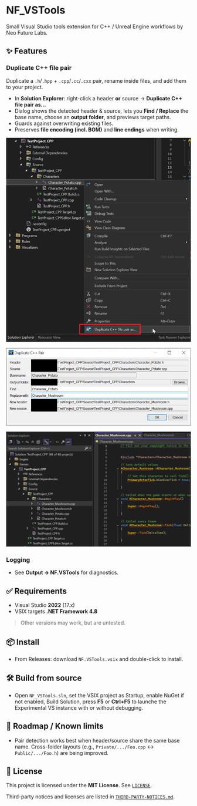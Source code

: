 # NF_VSTools

Small Visual Studio tools extension for C++ / Unreal Engine workflows by Neo Future Labs.

## ✨ Features

### Duplicate C++ file pair
Duplicate a `.h`/`.hpp` + `.cpp`/`.cc`/`.cxx` pair, rename inside files, and add them to your project.

- In **Solution Explorer**: right-click a header **or** source → **Duplicate C++ file pair as…**
- Dialog shows the detected header & source, lets you **Find / Replace** the base name, choose an **output folder**, and previews target paths.
- Guards against overwriting existing files.
- Preserves **file encoding (incl. BOM)** and **line endings** when writing.

<p align="center">
  <a href="images/duplicate1.png"><img src="images/duplicate1.png" width="720" alt="Context menu"></a>
</p>
<p align="center">
  <a href="images/duplicate2.png"><img src="images/duplicate2.png" width="720" alt="Dialog Box"></a>
</p>
<p align="center">
  <a href="images/duplicate3.png"><img src="images/duplicate3.png" width="720" alt="Result"></a>
</p>

### Logging
- See **Output → NF.VSTools** for diagnostics.

## ✅ Requirements
- Visual Studio **2022** (17.x)
- VSIX targets **.NET Framework 4.8**

> Other versions may work, but are untested.

## 📦 Install
- From Releases: download `NF.VSTools.vsix` and double-click to install.

## 🛠 Build from source
- Open `NF_VSTools.sln`, set the VSIX project as Startup, enable NuGet if not enabled, Build Solution, press **F5** or **Ctrl+F5** to launche the Experimental VS instance with or without debugging.

## 🚧 Roadmap / Known limits
- Pair detection works best when header/source share the same base name. Cross-folder layouts (e.g., `Private/.../Foo.cpp` ↔ `Public/.../Foo.h`) are being improved.

## 📜 License
This project is licensed under the **MIT License**. See [`LICENSE`](./LICENSE).

Third-party notices and licenses are listed in [`THIRD-PARTY-NOTICES.md`](./THIRD-PARTY-NOTICES.md).
